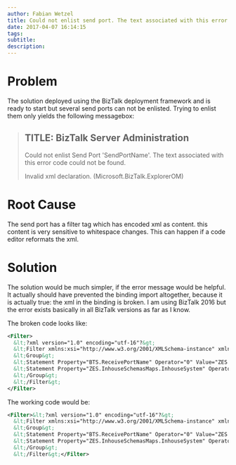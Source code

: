 ```yaml
---
author: Fabian Wetzel
title: Could not enlist send port. The text associated with this error code could not be found.
date: 2017-04-07 16:14:15
tags:
subtitle:
description:
---
```


# Problem

The solution deployed using the BizTalk deployment framework and is ready to start but several send ports can not be enlisted. Trying to enlist them only yields the following messagebox:

> TITLE: BizTalk Server Administration
> ------------------------------
>
> Could not enlist Send Port 'SendPortName'. The text associated with this error code could not be found.
>
> Invalid xml declaration.
>  (Microsoft.BizTalk.ExplorerOM)

# Root Cause

The send port has a filter tag which has encoded xml as content. this content is very sensitive to whitespace changes. This can happen if a code editor reformats the xml.

# Solution

The solution would be much simpler, if the error message would be helpful. It actually should have prevented the binding import altogether, because it is actually true: the xml in the binding is broken. I am using BizTalk 2016 but the error exists basically in all BizTalk versions as far as I know.

The broken code looks like:
```xml
<Filter>
  &lt;?xml version="1.0" encoding="utf-16"?&gt;
  &lt;Filter xmlns:xsi="http://www.w3.org/2001/XMLSchema-instance" xmlns:xsd="http://www.w3.org/2001/XMLSchema"&gt;
  &lt;Group&gt;
  &lt;Statement Property="BTS.ReceivePortName" Operator="0" Value="ZES.SendToInhouse.DB_OutgoingTransfileToIsu" /&gt;
  &lt;Statement Property="ZES.InhouseSchemasMaps.InhouseSystem" Operator="0" Value="INHOUSESYSTEM_ISU_DSO" /&gt;
  &lt;/Group&gt;
  &lt;/Filter&gt;
</Filter>
```

The working code would be:

```xml
<Filter>&lt;?xml version="1.0" encoding="utf-16"?&gt;
  &lt;Filter xmlns:xsi="http://www.w3.org/2001/XMLSchema-instance" xmlns:xsd="http://www.w3.org/2001/XMLSchema"&gt;
  &lt;Group&gt;
  &lt;Statement Property="BTS.ReceivePortName" Operator="0" Value="ZES.SendToInhouse.DB_OutgoingTransfileToIsu" /&gt;
  &lt;Statement Property="ZES.InhouseSchemasMaps.InhouseSystem" Operator="0" Value="INHOUSESYSTEM_ISU_DSO" /&gt;
  &lt;/Group&gt;
  &lt;/Filter&gt;</Filter>
```
